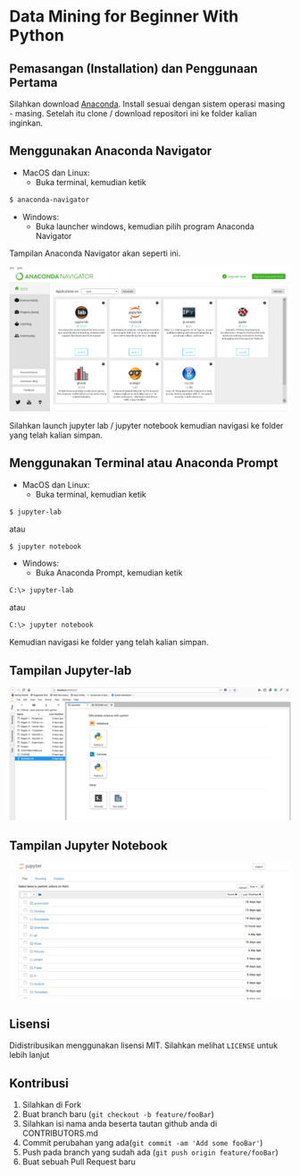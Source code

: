 # Data Mining for Beginner With Python

## Pemasangan (Installation) dan Penggunaan Pertama 

Silahkan download [Anaconda](https://anaconda.com/download). Install sesuai dengan sistem operasi masing - masing. Setelah itu clone / download repositori ini ke folder kalian inginkan.

## Menggunakan Anaconda Navigator

- MacOS dan Linux:
   - Buka terminal, kemudian ketik

```sh
$ anaconda-navigator
```

- Windows:
    - Buka launcher windows, kemudian pilih program Anaconda Navigator

Tampilan Anaconda Navigator akan seperti ini.

![Anaconda Navigator](images/anaconda-navigator.png)

Silahkan launch jupyter lab / jupyter notebook kemudian navigasi ke folder yang telah kalian simpan.

## Menggunakan Terminal atau Anaconda Prompt

- MacOS dan Linux:
   - Buka terminal, kemudian ketik

```sh
$ jupyter-lab
```

atau

```sh
$ jupyter notebook
```

- Windows:
   - Buka Anaconda Prompt, kemudian ketik

```sh
C:\> jupyter-lab    
```

atau

```sh
C:\> jupyter notebook   
```

Kemudian navigasi ke folder yang telah kalian simpan.

## Tampilan Jupyter-lab

![jupyter-notebook](images/jupyter-lab.png)

## Tampilan Jupyter Notebook
![jupyter-notebook](images/jupyter-notebook.png)

## Lisensi

Didistribusikan menggunakan lisensi MIT. Silahkan melihat `` LICENSE `` untuk lebih lanjut

## Kontribusi
1. Silahkan di Fork  
2. Buat branch baru (`git checkout -b feature/fooBar`)
3. Silahkan isi nama anda beserta tautan github anda di CONTRIBUTORS.md
4. Commit perubahan yang ada(`git commit -am 'Add some fooBar'`)
5. Push pada branch yang sudah ada (`git push origin feature/fooBar`)
6. Buat sebuah Pull Request baru